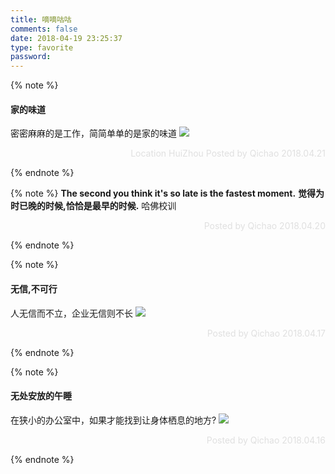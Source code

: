 ```yaml
---
title: 嘀嘀咕咕
comments: false
date: 2018-04-19 23:25:37
type: favorite
password:
---
```


{% note %}
#### 家的味道
密密麻麻的是工作，简简单单的是家的味道
<img src="http://zingqi.oss-cn-shenzhen.aliyuncs.com/0.digu/IMG_2083.JPG" class="full-image" />
<p style="text-align:right;color:#e0e0e0">Location HuiZhou Posted by Qichao 2018.04.21</p>
{% endnote %}

{% note %}
**The second you think it's so late is the fastest moment.**
**觉得为时已晚的时候,恰恰是最早的时候.**
哈佛校训
<p style="text-align:right;color:#e0e0e0">Posted by Qichao 2018.04.20</p>
{% endnote %}

{% note %}
#### 无信,不可行
人无信而不立，企业无信则不长
<img src="http://p6spipky2.bkt.clouddn.com/qcczone/180420/2fbhKFI000.jpg?imageslim" class="full-image" />
<p style="text-align:right;color:#e0e0e0">Posted by Qichao 2018.04.17</p>
{% endnote %}

{% note %}
#### 无处安放的午睡  
在狭小的办公室中，如果才能找到让身体栖息的地方?
<img src="http://p6spipky2.bkt.clouddn.com/qcczone/180420/F5c28F6C9f.jpg?imageslim" class="full-image" />
<p style="text-align:right;color:#e0e0e0">Posted by Qichao 2018.04.16</p>
{% endnote %}







